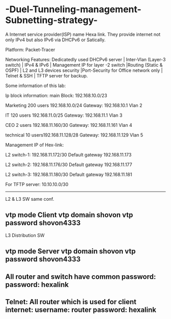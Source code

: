 # -Duel-Tunneling-management-Subnetting-strategy-
A Internet service provider(ISP) name Hexa link. They provide internet not only IPv4 but also IPv6 via DHCPv6 or Satically. 

Platform: Packet-Tracer

Networking Features: Dedicatedly used DHCPv6 server | Inter-Vlan (Layer-3 switch) | IPv4 & IPv6 |
Management IP for layer -2 switch |Routing (Static & OSPF) | L2 and L3 devices security |Port-Security
for Office network only | Telnet & SSH | TFTP server for backup.


Some information of this lab: 

Ip block information:
main Block: 192.168.10.0/23

Marketing 200 users 192.168.10.0/24
Gateway: 192.168.10.1
Vlan 2

IT 120 users 192.168.11.0/25
Gateway: 192.168.11.1
Vlan 3

CEO 2 users 192.168.11.160/30
Gateway: 192.168.11.161
Vlan 4

technical 10 users192.168.11.128/28
Gateway: 192.168.11.129
Vlan 5

Management IP of Hex-link:

L2 switch-1: 192.168.11.172/30
Default gateway 192.168.11.173

L2 switch-2: 192.168.11.176/30
Default gateway 192.168.11.177

L2 switch-3:
192.168.11.180/30
Default gateway 192.168.11.181

For TFTP server:
10.10.10.0/30

-------------------------------------------------------------------------------
L2 & L3 SW same conf.

vtp mode Client 
vtp domain shovon
vtp password shovon4333
--------------------------------------------------------------------------------
L3 Distribution SW

vtp mode Server 
vtp domain shovon
vtp password shovon4333
---------------------------------------------------------------------------------
All router and switch have common password:
password: hexalink
---------------------------------------------------------------------------------
Telnet:
All router which is used for client internet:
username: router
password: hexalink
---------------------------------------------------------------------------------

